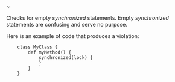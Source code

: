 ~

Checks for empty *synchronized* statements. Empty *synchronized* statements are confusing and serve no purpose.

Here is an example of code that produces a violation:

```
    class MyClass {
        def myMethod() {
            synchronized(lock) {
            }
        }
    }
```


